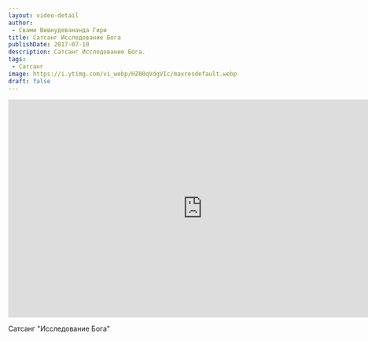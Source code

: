 ```yaml
---
layout: video-detail
author:
 - Свами Вишнудевананда Гири
title: Сатсанг Исследование Бога
publishDate: 2017-07-10
description: Сатсанг Исследование Бога. 
tags: 
 - Сатсанг
image: https://i.ytimg.com/vi_webp/HZ00qVdgVIc/maxresdefault.webp
draft: false
---
```


<iframe width="790" height="444" src="https://www.youtube.com/embed/HZ00qVdgVIc" frameborder="0" allowfullscreen=""></iframe> 

  Сатсанг "Исследование Бога"

  

 